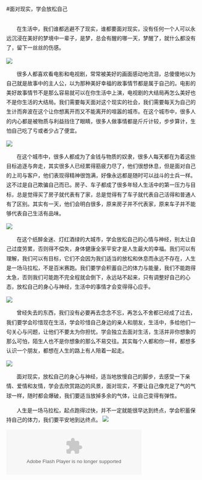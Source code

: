 #面对现实，学会放松自己

<br>
&nbsp;&nbsp;&nbsp;&nbsp;&nbsp;&nbsp;&nbsp;<span style="line-height:1.8;">在生活中，我们谁都逃避不了现实，谁都要面对现实，没有任何一个人可以永远沉浸在美好的梦境中一辈子，是梦，总会有醒的哪一天，梦醒了，就什么都没有了，留下一丝丝的伤感。</span>

![](http://7xko1o.com1.z0.glb.clouddn.com/life01.jpg)


&nbsp;&nbsp;&nbsp;&nbsp;&nbsp;&nbsp;&nbsp;<span style="line-height:1.8;">很多人都喜欢看电影和电视剧，常常被美好的画面感动地流泪，总傻傻地以为自己就是故事中的主人公，以为那种美好幸福的故事情节都是属于自己的。电影的美好故事情节不是那么容易就可以在你生活中上演，电视剧的大结局再怎么美好也不是你生活的大结局。我们需要每天面对这个现实的社会，我们需要每天为自己的生计而奔波在这个让你想离开而又不能离开的喧嚣的城市。在这个城市中，很多人的内心都是被物质与利益挡住了眼睛，很多人做事情都是斤斤计较，步步算计，生怕自己吃了亏或者少占了便宜。</span>

![](http://7xko1o.com1.z0.glb.clouddn.com/life02.jpeg)


&nbsp;&nbsp;&nbsp;&nbsp;&nbsp;&nbsp;&nbsp;<span style="line-height:1.8;">在这个城市中，很多人都成为了金钱与物质的奴隶，很多人每天都在为着这些目标追逐与奔走，其实很多人已经累得筋疲力尽了，他们很想休息，但是面对自己的上司与客户，他们表现得精神很饱满，好像永远都是随时可以战斗的士兵一样。这不过是自己欺骗自己而已。房子、车子都成了很多年轻人生活中的第一压力与目标，总是觉得买了房子就代表有了家，总是觉得有了车子就代表自己活得和普通人有了区别。其实有一天，他们会明白很多，原来房子并不代表家，原来车子并不能够代表自己生活有品味。</span>

![](http://7xko1o.com1.z0.glb.clouddn.com/life03.jpg)


&nbsp;&nbsp;&nbsp;&nbsp;&nbsp;&nbsp;&nbsp;<span style="line-height:1.8;">在这个纸醉金迷、灯红酒绿的大城市，学会放松自己的心情与神经，别太让自己过度劳累，否则得不偿失，身体健康全家平安才是人生最大的幸福。我们可以有理解，我们可以有目标，它们不会因为我们适当的放松和休息而永远不存在，人生是一场马拉松，不是百米赛跑。我们要学会积蓄自己的体力与能量，我们不能跑得太急，否则我们可能跑不完全程就会倒下，永远站不起来，只有调整好自己的心态，放松自己的身心与神经，生活中的事情才会变得得心应手。</span>

![](http://7xko1o.com1.z0.glb.clouddn.com/life04.jpeg)


&nbsp;&nbsp;&nbsp;&nbsp;&nbsp;&nbsp;&nbsp;<span style="line-height:1.8;">曾经失去的东西，我们没有必要再去念念不忘，再怎么不舍都已经成了过去，我们要学会珍惜现在生活，学会珍惜自己身边的亲人和朋友，生活中，多给他们一句关心与问题，让他们不要太为你担忧。学会独立去面对生活，生活并非你想象的那么可怕，陌生人也不是你想象的那么不易交往。其实每个人都和你一样，都想多认识一个朋友，都想在人生的路上有人陪着一起走。</span>


![](http://7xko1o.com1.z0.glb.clouddn.com/life05.jpg)


&nbsp;&nbsp;&nbsp;&nbsp;&nbsp;&nbsp;&nbsp;<span style="line-height:1.8;">面对现实，放松自己的身心与神经，适当地放慢自己的脚步，去感受一下亲情、爱情和友情，学会去欣赏路边的风景，面对现实，不要让自己像充足了气的气球一样，随时都会爆破，我们要适当放掉多余的气体，让自己变得有弹性。</span>

&nbsp;&nbsp;&nbsp;&nbsp;&nbsp;&nbsp;&nbsp;<span style="line-height:1.8;">人生是一场马拉松，起点跑得过快，并不一定就能很早达到终点，学会积蓄保持自己的体力，我们要平安地到达终点。</span>
![](http://7xko1o.com1.z0.glb.clouddn.com/life07.jpg)


<embed style="-moz-opacity:1; filter:alpha(opacity=100); opacity:1; background-color:#000000;" src="http://www.xiami.com/widget/53702040_3686288,_360_260_CD5C5C_808080_1/multiPlayer.swf" type="application/x-shockwave-flash" width="360" height="120" wmode="transparent"></embed>